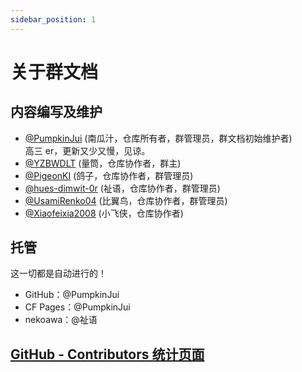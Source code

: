 ```yaml
---
sidebar_position: 1
---
```


# 关于群文档

## 内容编写及维护

- [@PumpkinJui](https://github.com/PumpkinJui) (南瓜汁，仓库所有者，群管理员，群文档初始维护者)  
  高三 er，更新又少又慢，见谅。
- [@YZBWDLT](https://github.com/YZBWDLT) (量筒，仓库协作者，群主)
- [@PigeonKI](https://github.com/PigeonKI) (鸽子，仓库协作者，群管理员)
- [@hues-dimwit-0r](https://github.com/hues-dimwit-0r) (祉语，仓库协作者，群管理员)
- [@UsamiRenko04](https://github.com/UsamiRenko04) (比翼鸟，仓库协作者，群管理员)
- [@Xiaofeixia2008](https://github.com/Xiaofeixia2008) (小飞侠，仓库协作者)

## 托管

这一切都是自动进行的！

- GitHub：@PumpkinJui
- CF Pages：@PumpkinJui
- nekoawa：@祉语

## [GitHub - Contributors 统计页面](https://github.com/PumpkinJui/groupdocs/graphs/contributors)
